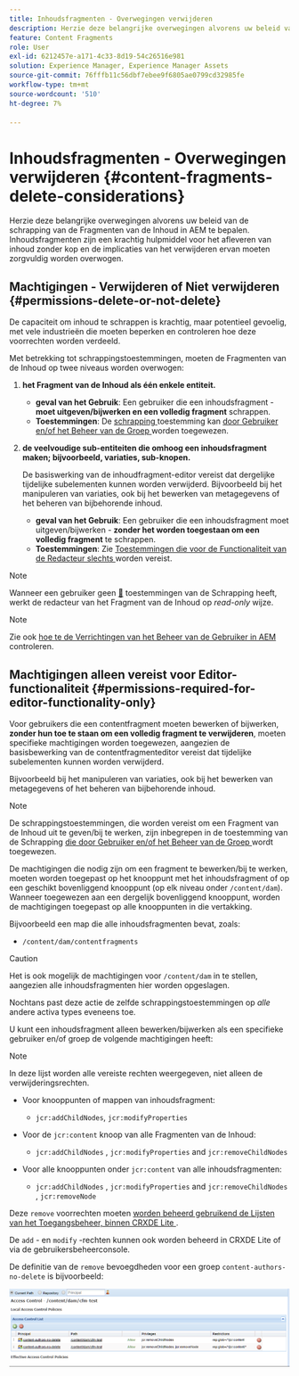 ```yaml
---
title: Inhoudsfragmenten - Overwegingen verwijderen
description: Herzie deze belangrijke overwegingen alvorens uw beleid van de schrapping van de Fragmenten van de Inhoud in AEM te bepalen. Inhoudsfragmenten zijn een krachtig hulpmiddel voor het afleveren van inhoud zonder kop en de implicaties van het verwijderen ervan moeten zorgvuldig worden overwogen.
feature: Content Fragments
role: User
exl-id: 6212457e-a171-4c33-8d19-54c26516e981
solution: Experience Manager, Experience Manager Assets
source-git-commit: 76fffb11c56dbf7ebee9f6805ae0799cd32985fe
workflow-type: tm+mt
source-wordcount: '510'
ht-degree: 7%

---
```


# Inhoudsfragmenten - Overwegingen verwijderen {#content-fragments-delete-considerations}

Herzie deze belangrijke overwegingen alvorens uw beleid van de schrapping van de Fragmenten van de Inhoud in AEM te bepalen. Inhoudsfragmenten zijn een krachtig hulpmiddel voor het afleveren van inhoud zonder kop en de implicaties van het verwijderen ervan moeten zorgvuldig worden overwogen.

## Machtigingen - Verwijderen of Niet verwijderen {#permissions-delete-or-not-delete}

De capaciteit om inhoud te schrappen is krachtig, maar potentieel gevoelig, met vele industrieën die moeten beperken en controleren hoe deze voorrechten worden verdeeld.

Met betrekking tot schrappingstoestemmingen, moeten de Fragmenten van de Inhoud op twee niveaus worden overwogen:

1. **het Fragment van de Inhoud als één enkele entiteit.**

   * **geval van het Gebruik**: Een gebruiker die een inhoudsfragment - **moet uitgeven/bijwerken en een volledig fragment** schrappen.
   * **Toestemmingen**: De [ schrapping ](/help/sites-administering/security.md#actions) toestemming kan [ door Gebruiker en/of het Beheer van de Groep ](/help/sites-administering/security.md#managing-permissions) worden toegewezen.

2. **de veelvoudige sub-entiteiten die omhoog een inhoudsfragment maken; bijvoorbeeld, variaties, sub-knopen.**

   De basiswerking van de inhoudfragment-editor vereist dat dergelijke tijdelijke subelementen kunnen worden verwijderd. Bijvoorbeeld bij het manipuleren van variaties, ook bij het bewerken van metagegevens of het beheren van bijbehorende inhoud.

   * **geval van het Gebruik**: Een gebruiker die een inhoudsfragment moet uitgeven/bijwerken - **zonder het worden toegestaan om een volledig fragment** te schrappen.
   * **Toestemmingen**: Zie [ Toestemmingen die voor de Functionaliteit van de Redacteur slechts ](#permissions-required-for-editor-functionality-only) worden vereist.

>[!NOTE]
>
>Wanneer een gebruiker geen [&#128279;](/help/sites-administering/security.md#actions) toestemmingen van de Schrapping heeft, werkt de redacteur van het Fragment van de Inhoud op *read-only* wijze.

>[!NOTE]
>
>Zie ook [ hoe te de Verrichtingen van het Beheer van de Gebruiker in AEM ](/help/sites-administering/audit-user-management-operations.md) controleren.

## Machtigingen alleen vereist voor Editor-functionaliteit {#permissions-required-for-editor-functionality-only}

Voor gebruikers die een contentfragment moeten bewerken of bijwerken, **zonder hun toe te staan om een volledig fragment te verwijderen**, moeten specifieke machtigingen worden toegewezen, aangezien de basisbewerking van de contentfragmenteditor vereist dat tijdelijke subelementen kunnen worden verwijderd.

Bijvoorbeeld bij het manipuleren van variaties, ook bij het bewerken van metagegevens of het beheren van bijbehorende inhoud.

>[!NOTE]
>
>De schrappingstoestemmingen, die worden vereist om een Fragment van de Inhoud uit te geven/bij te werken, zijn inbegrepen in de toestemming van de Schrapping [ die door Gebruiker en/of het Beheer van de Groep ](/help/sites-administering/security.md#managing-permissions) wordt toegewezen.

De machtigingen die nodig zijn om een fragment te bewerken/bij te werken, moeten worden toegepast op het knooppunt met het inhoudsfragment of op een geschikt bovenliggend knooppunt (op elk niveau onder `/content/dam`). Wanneer toegewezen aan een dergelijk bovenliggend knooppunt, worden de machtigingen toegepast op alle knooppunten in die vertakking.

Bijvoorbeeld een map die alle inhoudsfragmenten bevat, zoals:

* `/content/dam/contentfragments`

>[!CAUTION]
>
>Het is ook mogelijk de machtigingen voor `/content/dam` in te stellen, aangezien alle inhoudsfragmenten hier worden opgeslagen.
>
>Nochtans past deze actie de zelfde schrappingstoestemmingen op *alle* andere activa types eveneens toe.

U kunt een inhoudsfragment alleen bewerken/bijwerken als een specifieke gebruiker en/of groep de volgende machtigingen heeft:

>[!NOTE]
>
>In deze lijst worden alle vereiste rechten weergegeven, niet alleen de verwijderingsrechten.

* Voor knooppunten of mappen van inhoudsfragment:

   * `jcr:addChildNodes`, `jcr:modifyProperties`

* Voor de `jcr:content` knoop van alle Fragmenten van de Inhoud:

   * `jcr:addChildNodes` , `jcr:modifyProperties` and `jcr:removeChildNodes`

* Voor alle knooppunten onder `jcr:content` van alle inhoudsfragmenten:

   * `jcr:addChildNodes` , `jcr:modifyProperties` and `jcr:removeChildNodes` , `jcr:removeNode`

Deze `remove` voorrechten moeten [ worden beheerd gebruikend de Lijsten van het Toegangsbeheer, binnen CRXDE Lite ](/help/sites-administering/user-group-ac-admin.md#access-right-management).

De `add` - en `modify` -rechten kunnen ook worden beheerd in CRXDE Lite of via de gebruikersbeheerconsole.

De definitie van de `remove` bevoegdheden voor een groep `content-authors-no-delete` is bijvoorbeeld:

![ cf-schrapping-03 ](assets/cf-delete-03.png)
